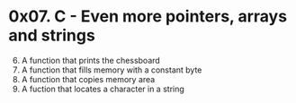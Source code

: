 # 0x07. C - Even more pointers, arrays and strings
6. A function that prints the chessboard
0. A function that fills memory with a constant byte
1. A function that copies memory area
2. A fuction that locates a character in a string
